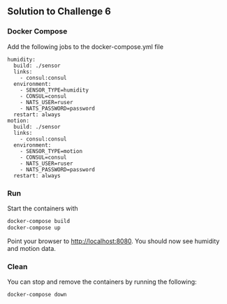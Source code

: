 ## Solution to Challenge 6

### Docker Compose

Add the following jobs to the docker-compose.yml file

```
humidity:
  build: ./sensor
  links:
    - consul:consul
  environment:
    - SENSOR_TYPE=humidity
    - CONSUL=consul
    - NATS_USER=ruser
    - NATS_PASSWORD=password
  restart: always
motion:
  build: ./sensor
  links:
    - consul:consul
  environment:
    - SENSOR_TYPE=motion
    - CONSUL=consul
    - NATS_USER=ruser
    - NATS_PASSWORD=password
  restart: always
```

### Run

Start the containers with
```sh
docker-compose build
docker-compose up
```

Point your browser to [http://localhost:8080](). You should now see humidity and motion data.

### Clean

You can stop and remove the containers by running the following:

```sh
docker-compose down
```
